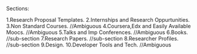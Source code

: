 Sections:

1.Research Proposal Templates.
2.Internships and Research Oppurtunities.
3.Non Standard Courses.   //Ambiguous 
4.Coursera,Edx and Easily Available Moocs.     //Ambiguous 
5.Talks and Imp Conferences.        //Ambiguous 
6.Books.  //sub-section
7.Research Papers.  //sub-section 
8.Researcher Profiles.   //sub-section 
9.Design.
10.Developer Tools and Tech.  //Ambiguous


